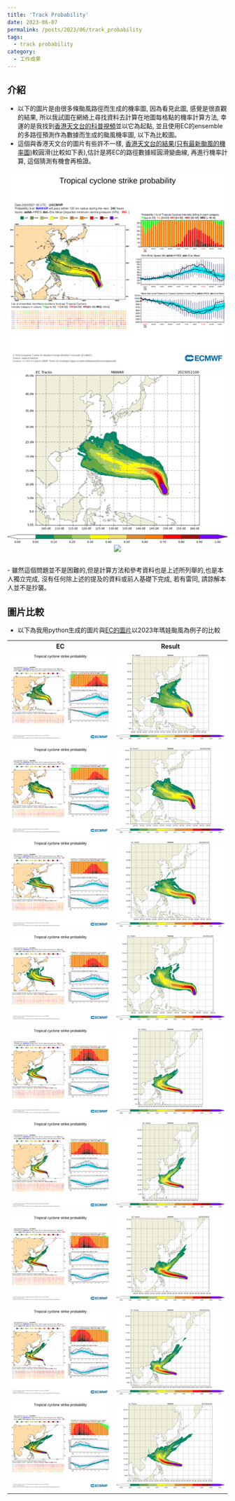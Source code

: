 ```yaml
---
title: 'Track Probability'
date: 2023-06-07
permalink: /posts/2023/06/track_probability
tags:
  - track probability
category:
  - 工作成果
---
```




<!-- <select name="strIndicatorDescription" id="strIndicatorDescription">
    <option value="2023052012">2023052012</option>
    <option value="2023052100">2023052100</option>
    <option value="2023052112">2023052112</option>
    <option value="2023052200">2023052200</option>
    <option value="2023052212">2023052212</option>
    <option value="2023052300">2023052300</option>
    <option value="2023052312">2023052312</option>
    <option value="2023052400">2023052400</option>
    <option value="2023052412">2023052412</option>
    <option value="2023052500">2023052500</option>
</select> -->

## 介紹

- 以下的圖片是由很多條颱風路徑而生成的機率圖, 因為看見此圖, 感覺是很直觀的結果, 所以我試圖在網絡上尋找資料去計算在地圖每格點的機率計算方法, 幸運的是我找到[香港天文台的科普視頻](https://youtu.be/OS0RVNajhto)並以它為起點, 並且使用EC的ensemble的多路徑預測作為數據而生成的颱風機率圖, 以下為比較圖。
- 這個與香港天文台的圖片有些許不一樣, [香港天文台的結果(只有最新颱風的機率圖)](https://www.hko.gov.hk/tc/probfcst/tc_spm.htm)較圓滑(比較如下表),估計是將EC的路徑數據經圓滑變曲線, 再進行機率計算, 這個猜測有機會再檢證。
<table style="width:50%">

  <tr><div style="text-align:center" id="image1"><img src="/images/track_probability/ec/2023052100.png" /></div></tr>
  <tr><div style="text-align:center" id="image1"><img src="/images/track_probability/result/prob_2023052100_MAWAR.png" /></div></tr>
  <tr><div style="text-align:center" id="image1"><img src="/images/track_probability/hko/2023052100.png" /></div></tr>

</table>
- 雖然這個問題並不是困難的,但是計算方法和參考資料也是上述所列舉的,也是本人獨立完成, 沒有任何除上述的提及的資料或前人基礎下完成, 若有雷同, 請諒解本人並不是抄襲。
  




## 圖片比較

- 以下為我用python生成的圖片與[EC的圖片](https://charts.ecmwf.int/products/cyclone?base_time=202305200120&product=tc_strike_probability&unique_id=04W_MAWAR_2023)以2023年瑪娃颱風為例子的比較

<!-- _MAWAR2023052412_MAWAR -->
<table>
  <tr>
    <th>EC</th>
    <th>Result</th>
  </tr>
  <tr>
    <td><div style="text-align:center" id="image1"><img src="/images/track_probability/ec/2023052012.png" /></div></td>
    <td><div style="text-align:center" id="image1"><img src="/images/track_probability/result/prob_2023052012_MAWAR.png" /></div></td>
  </tr>
  <tr>
    <td><div style="text-align:center" id="image1"><img src="/images/track_probability/ec/2023052100.png" /></div></td>
    <td><div style="text-align:center" id="image1"><img src="/images/track_probability/result/prob_2023052100_MAWAR.png" /></div></td>
  </tr>
  <tr>
    <td><div style="text-align:center" id="image1"><img src="/images/track_probability/ec/2023052112.png" /></div></td>
    <td><div style="text-align:center" id="image1"><img src="/images/track_probability/result/prob_2023052112_MAWAR.png" /></div></td>
  </tr>
    <tr>
    <td><div style="text-align:center" id="image1"><img src="/images/track_probability/ec/2023052200.png" /></div></td>
    <td><div style="text-align:center" id="image1"><img src="/images/track_probability/result/prob_2023052200_MAWAR.png" /></div></td>
  </tr>


<tr>
    <td><div style="text-align:center" id="image1"><img src="/images/track_probability/ec/2023052300.png" /></div></td>
    <td><div style="text-align:center" id="image1"><img src="/images/track_probability/result/prob_2023052300_MAWAR.png" /></div></td>
  </tr>

<tr>
    <td><div style="text-align:center" id="image1"><img src="/images/track_probability/ec/2023052312.png" /></div></td>
    <td><div style="text-align:center" id="image1"><img src="/images/track_probability/result/prob_2023052312_MAWAR.png" /></div></td>
  </tr>

<tr>
    <td><div style="text-align:center" id="image1"><img src="/images/track_probability/ec/2023052400.png" /></div></td>
    <td><div style="text-align:center" id="image1"><img src="/images/track_probability/result/prob_2023052400_MAWAR.png" /></div></td>
  </tr>

<tr>
    <td><div style="text-align:center" id="image1"><img src="/images/track_probability/ec/2023052412.png" /></div></td>
    <td><div style="text-align:center" id="image1"><img src="/images/track_probability/result/prob_2023052412_MAWAR.png" /></div></td>
  </tr>

  <tr>
    <td><div style="text-align:center" id="image1"><img src="/images/track_probability/ec/2023052500.png" /></div></td>
    <td><div style="text-align:center" id="image1"><img src="/images/track_probability/result/prob_2023052500_MAWAR.png" /></div></td>
  </tr>

</table>

